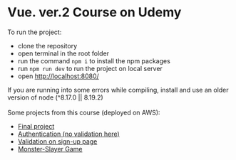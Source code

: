# Vue. ver.2 Course on Udemy
To run the project:
<ul>
  <li>clone the repository</li>
  <li>open terminal in the root folder</li>
  <li>run the command <code>npm i</code> to install the npm packages</li>
  <li>run <code>npm run dev</code> to run the project on local server</li>
  <li>open <a href="http://localhost:8080/">http://localhost:8080/</a></li>
</ul>
If you are running into some errors while compiling, install and use an older version of node (^8.17.0 || 8.19.2)
<br>
<br>
Some projects from this course (deployed on AWS):
<ul>
  <li><a href="http://vue2udemy.s3-website.eu-central-1.amazonaws.com/" target="_blank">Final project</a></li>
  <li><a href="http://vue2auth.s3-website.eu-central-1.amazonaws.com/" target="_blank">Authentication (no validation here)</a></li>
  <li><a href="http://signup-validation.s3-website.eu-central-1.amazonaws.com/signup" target="_blank">Validation on sign-up page</a></li>
  <li><a href="http://monster-slayer.s3-website.eu-central-1.amazonaws.com/" target="_blank">Monster-Slayer Game</a></li>
 </ul>
